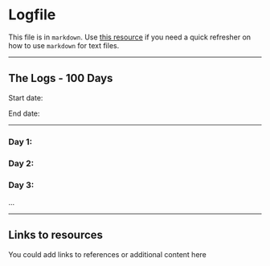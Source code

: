 # Logfile

This file is in `markdown`. Use [this resource](https://github.com/adam-p/markdown-here/wiki/Markdown-Cheatsheet) if you need a quick refresher on how to use `markdown` for text files.

---

## The Logs - 100 Days

Start date:

End date: 

---

### Day 1: 


### Day 2: 


### Day 3: 

...

---

## Links to resources

You could add links to references or additional content here
